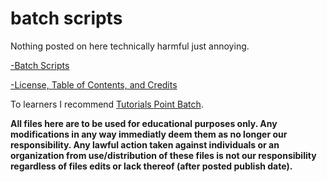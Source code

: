 # batch scripts
Nothing posted on here technically harmful just annoying.

[-Batch Scripts](https://github.com/Feesh09/v0.0.1/tree/files)

[-License, Table of Contents, and Credits](https://github.com/Feesh09/v0.0.1/tree/info)

To learners I recommend [Tutorials Point Batch](https://pmfblos.github.io/OS/predavanja/literatura/TutorialsPoint%20Batch.pdf).

**All files here are to be used for educational purposes only. Any modifications in any way immediatly deem them as no longer our responsibility. Any lawful action taken against individuals or an organization from use/distribution of these files is not our responsibility regardless of files edits or lack thereof (after posted publish date).**
